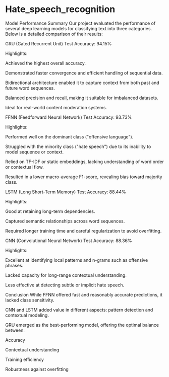 # Hate_speech_recognition
Model Performance Summary
Our project evaluated the performance of several deep learning models for classifying text into three categories. Below is a detailed comparison of their results:

GRU (Gated Recurrent Unit)
Test Accuracy: 94.15%

Highlights:

Achieved the highest overall accuracy.

Demonstrated faster convergence and efficient handling of sequential data.

Bidirectional architecture enabled it to capture context from both past and future word sequences.

Balanced precision and recall, making it suitable for imbalanced datasets.

Ideal for real-world content moderation systems.

FFNN (Feedforward Neural Network)
Test Accuracy: 93.73%

Highlights:

Performed well on the dominant class ("offensive language").

Struggled with the minority class ("hate speech") due to its inability to model sequence or context.

Relied on TF-IDF or static embeddings, lacking understanding of word order or contextual flow.

Resulted in a lower macro-average F1-score, revealing bias toward majority class.

LSTM (Long Short-Term Memory)
Test Accuracy: 88.44%

Highlights:

Good at retaining long-term dependencies.

Captured semantic relationships across word sequences.

Required longer training time and careful regularization to avoid overfitting.

CNN (Convolutional Neural Network)
Test Accuracy: 88.36%

Highlights:

Excellent at identifying local patterns and n-grams such as offensive phrases.

Lacked capacity for long-range contextual understanding.

Less effective at detecting subtle or implicit hate speech.

Conclusion
While FFNN offered fast and reasonably accurate predictions, it lacked class sensitivity.

CNN and LSTM added value in different aspects: pattern detection and contextual modeling.

GRU emerged as the best-performing model, offering the optimal balance between:

Accuracy

Contextual understanding

Training efficiency

Robustness against overfitting
